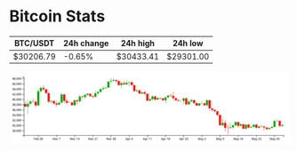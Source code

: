 # Bitcoin Stats

BTC/USDT|24h change|24h high|24h low|
|---|---|---|---|
|$30206.79|-0.65%|$30433.41|$29301.00|

<img src="./chart.svg">
